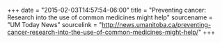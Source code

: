 +++
date = "2015-02-03T14:57:54-06:00"
title = "Preventing cancer: Research into the use of common medicines might help"
sourcename = "UM Today News"
sourcelink = "http://news.umanitoba.ca/preventing-cancer-research-into-the-use-of-common-medicines-might-help/"
+++
